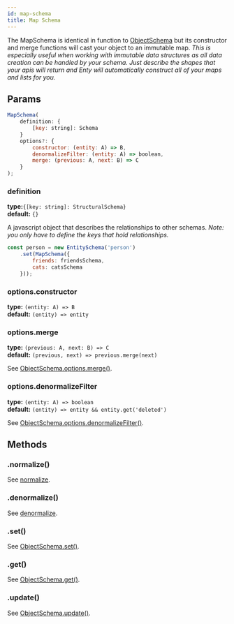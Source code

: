 ```yaml
---
id: map-schema
title: Map Schema
---
```


The MapSchema is identical in function to [ObjectSchema] but its constructor and merge functions
will cast your object to an immutable map. _This is especially useful when working with immutable 
data structures as all data creation can be handled by your schema. Just describe the shapes that 
your apis will return and Enty will automatically construct all of your maps and lists for you._

## Params
```js
MapSchema(
    definition: {
        [key: string]: Schema
    }
    options?: {
        constructor: (entity: A) => B,
        denormalizeFilter: (entity: A) => boolean,
        merge: (previous: A, next: B) => C
    }
);

```
### definition 
**type:**`{[key: string]: StructuralSchema}`  
**default:** `{}`

A javascript object that describes the relationships to other schemas. 
_Note: you only have to define the keys that hold relationships._

```js
const person = new EntitySchema('person')
    .set(MapSchema({
        friends: friendsSchema,
        cats: catsSchema
    }));
```

### options.constructor 
**type:** `(entity: A) => B`  
**default:** `(entity) => entity`


### options.merge 
**type:** `(previous: A, next: B) => C`  
**default:** `(previous, next) => previous.merge(next)`

See [ObjectSchema.options.merge()](./object-schema#optionsmerge).



### options.denormalizeFilter 
**type:** `(entity: A) => boolean`  
**default:** `(entity) => entity && entity.get('deleted')`

See [ObjectSchema.options.denormalizeFilter()](./object-schema#optionsdenormalizeFilter).


## Methods
### .normalize()
See [normalize](./all-schemas#normalize).

### .denormalize()
See [denormalize](./all-schemas#denormalize).

### .set()
See [ObjectSchema.set()](./object-schema#set).


### .get()
See [ObjectSchema.get()](./object-schema#get).


### .update()
See [ObjectSchema.update()](./object-schema#update).

[ObjectSchema]: ./object-schema


